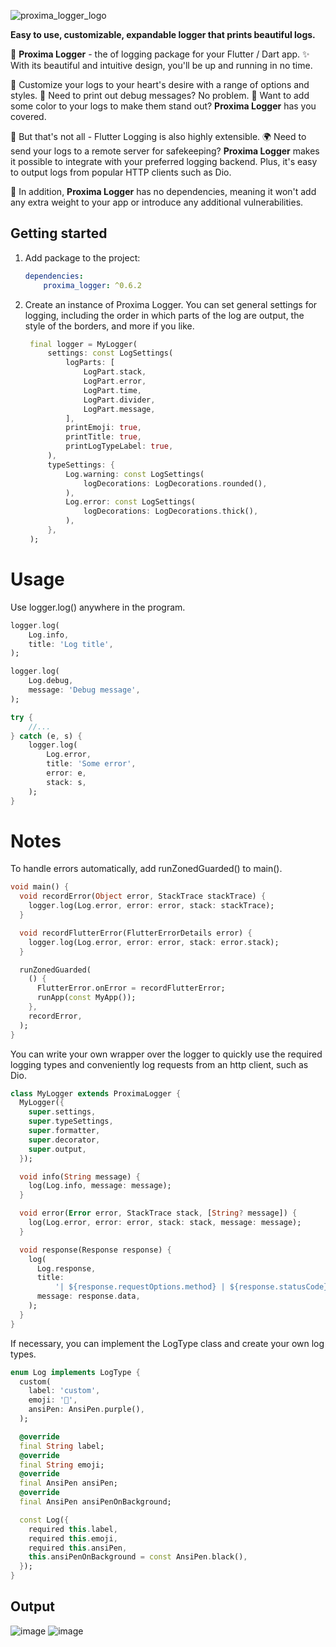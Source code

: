 
![proxima_logger_logo](https://user-images.githubusercontent.com/34741787/209454108-6b945ace-d084-46c6-bc0c-95b5cf9cb8dd.jpg)

**Easy to use, customizable, expandable logger that prints beautiful logs.**

💎 **Proxima Logger** - the of logging package for your Flutter / Dart app. ✨ With its beautiful and intuitive design, you'll be up and running in no time.

🎨 Customize your logs to your heart's desire with a range of options and styles. 🐛 Need to print out debug messages? No problem. 🌈 Want to add some color to your logs to make them stand out? **Proxima Logger** has you covered.

🚀 But that's not all - Flutter Logging is also highly extensible. 🌍 Need to send your logs to a remote server for safekeeping? **Proxima Logger** makes it possible to integrate with your preferred logging backend. Plus, it's easy to output logs from popular HTTP clients such as Dio.

🙌 In addition, **Proxima Logger** has no dependencies, meaning it won't add any extra weight to your app or introduce any additional vulnerabilities.

## Getting started

1. Add package to the project:
    ```yaml
    dependencies:
        proxima_logger: ^0.6.2
    ```

2. Create an instance of Proxima Logger. You can set general settings for logging, including the order in which parts of the log are output, the style of the borders, and more if you like.
   ```dart
    final logger = MyLogger(
        settings: const LogSettings(
            logParts: [
                LogPart.stack,
                LogPart.error,
                LogPart.time,
                LogPart.divider,
                LogPart.message,
            ],
            printEmoji: true,
            printTitle: true,
            printLogTypeLabel: true,
        ),
        typeSettings: {
            Log.warning: const LogSettings(
                logDecorations: LogDecorations.rounded(),
            ),
            Log.error: const LogSettings(
                logDecorations: LogDecorations.thick(),
            ),
        },
    );
   ```

# Usage
   Use logger.log() anywhere in the program.
```dart
logger.log(
    Log.info,
    title: 'Log title',
);

logger.log(
    Log.debug,
    message: 'Debug message',
);

try {
    //...
} catch (e, s) {
    logger.log(
        Log.error,
        title: 'Some error',
        error: e,
        stack: s,
    );
}
```
# Notes

To handle errors automatically, add runZonedGuarded() to main().
```dart
void main() {
  void recordError(Object error, StackTrace stackTrace) {
    logger.log(Log.error, error: error, stack: stackTrace);
  }

  void recordFlutterError(FlutterErrorDetails error) {
    logger.log(Log.error, error: error, stack: error.stack);
  }

  runZonedGuarded(
    () {
      FlutterError.onError = recordFlutterError;
      runApp(const MyApp());
    },
    recordError,
  );
}
```

You can write your own wrapper over the logger to quickly use the required logging types and conveniently log requests from an http client, such as Dio.
```dart
class MyLogger extends ProximaLogger {
  MyLogger({
    super.settings,
    super.typeSettings,
    super.formatter,
    super.decorator,
    super.output,
  });

  void info(String message) {
    log(Log.info, message: message);
  }

  void error(Error error, StackTrace stack, [String? message]) {
    log(Log.error, error: error, stack: stack, message: message);
  }

  void response(Response response) {
    log(
      Log.response,
      title:
          '| ${response.requestOptions.method} | ${response.statusCode} | ${response.requestOptions.path}',
      message: response.data,
    );
  }
}
```

If necessary, you can implement the LogType class and create your own log types.
```dart
enum Log implements LogType {
  custom(
    label: 'custom',
    emoji: '🦄',
    ansiPen: AnsiPen.purple(),
  );

  @override
  final String label;
  @override
  final String emoji;
  @override
  final AnsiPen ansiPen;
  @override
  final AnsiPen ansiPenOnBackground;

  const Log({
    required this.label,
    required this.emoji,
    required this.ansiPen,
    this.ansiPenOnBackground = const AnsiPen.black(),
  });
}
```

    
## Output
![image](https://user-images.githubusercontent.com/34741787/209454127-c54c1f06-31a7-4be6-bcb2-ddc976c08b8b.png)
![image](https://user-images.githubusercontent.com/34741787/209454129-aa26cb15-f3f5-46d0-a56c-5a7f746e62b6.png)

